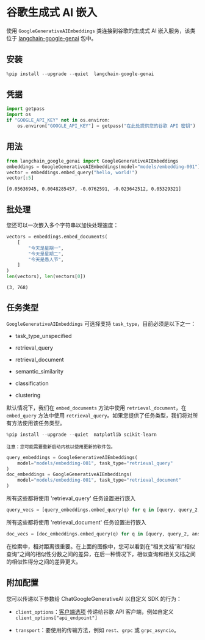 # 谷歌生成式 AI 嵌入

使用 `GoogleGenerativeAIEmbeddings` 类连接到谷歌的生成式 AI 嵌入服务，该类位于 [langchain-google-genai](https://pypi.org/project/langchain-google-genai/) 包中。

## 安装

```python
%pip install --upgrade --quiet  langchain-google-genai
```

## 凭据

```python
import getpass
import os
if "GOOGLE_API_KEY" not in os.environ:
    os.environ["GOOGLE_API_KEY"] = getpass("在此处提供您的谷歌 API 密钥")
```

## 用法

```python
from langchain_google_genai import GoogleGenerativeAIEmbeddings
embeddings = GoogleGenerativeAIEmbeddings(model="models/embedding-001")
vector = embeddings.embed_query("hello, world!")
vector[:5]
```

```output
[0.05636945, 0.0048285457, -0.0762591, -0.023642512, 0.05329321]
```

## 批处理

您还可以一次嵌入多个字符串以加快处理速度：

```python
vectors = embeddings.embed_documents(
    [
        "今天是星期一",
        "今天是星期二",
        "今天是愚人节",
    ]
)
len(vectors), len(vectors[0])
```

```output
(3, 768)
```

## 任务类型

`GoogleGenerativeAIEmbeddings` 可选择支持 `task_type`，目前必须是以下之一：

- task_type_unspecified

- retrieval_query

- retrieval_document

- semantic_similarity

- classification

- clustering

默认情况下，我们在 `embed_documents` 方法中使用 `retrieval_document`，在 `embed_query` 方法中使用 `retrieval_query`。如果您提供了任务类型，我们将对所有方法使用该任务类型。

```python
%pip install --upgrade --quiet  matplotlib scikit-learn
```

```output
注意：您可能需要重新启动内核以使用更新的软件包。
```

```python
query_embeddings = GoogleGenerativeAIEmbeddings(
    model="models/embedding-001", task_type="retrieval_query"
)
doc_embeddings = GoogleGenerativeAIEmbeddings(
    model="models/embedding-001", task_type="retrieval_document"
)
```

所有这些都将使用 'retrieval_query' 任务设置进行嵌入

```python
query_vecs = [query_embeddings.embed_query(q) for q in [query, query_2, answer_1]]
```

所有这些都将使用 'retrieval_document' 任务设置进行嵌入

```python
doc_vecs = [doc_embeddings.embed_query(q) for q in [query, query_2, answer_1]]
```

在检索中，相对距离很重要。在上面的图像中，您可以看到在“相关文档”和“相似查询”之间的相似性分数之间的差异，在后一种情况下，相似查询和相关文档之间的相似性得分之间的差异更大。

## 附加配置

您可以传递以下参数给 ChatGoogleGenerativeAI 以自定义 SDK 的行为：

- `client_options`：[客户端选项](https://googleapis.dev/python/google-api-core/latest/client_options.html#module-google.api_core.client_options) 传递给谷歌 API 客户端，例如自定义 `client_options["api_endpoint"]`

- `transport`：要使用的传输方法，例如 `rest`、`grpc` 或 `grpc_asyncio`。
